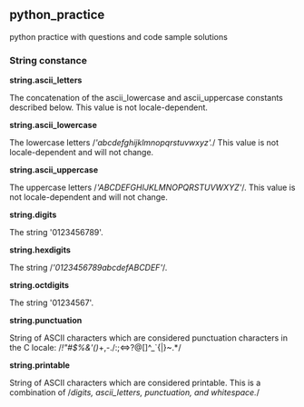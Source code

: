 ## python_practice

python practice with questions and code sample solutions 

### String constance 

**string.ascii_letters**

The concatenation of the ascii_lowercase and ascii_uppercase constants described below. This value is not locale-dependent.

**string.ascii_lowercase**

The lowercase letters /*'abcdefghijklmnopqrstuvwxyz'.*/ This value is not locale-dependent and will not change.

**string.ascii_uppercase**

The uppercase letters /*'ABCDEFGHIJKLMNOPQRSTUVWXYZ'*/. This value is not locale-dependent and will not change.

**string.digits**

The string '0123456789'.

**string.hexdigits**

The string /*'0123456789abcdefABCDEF'*/.

**string.octdigits**

The string '01234567'.

**string.punctuation**

String of ASCII characters which are considered punctuation characters in the C locale: /*!"#$%&'()*+,-./:;<=>?@[\]^_`{|}~.*/

**string.printable**

String of ASCII characters which are considered printable. This is a combination of /*digits, ascii_letters, punctuation, and whitespace.*/